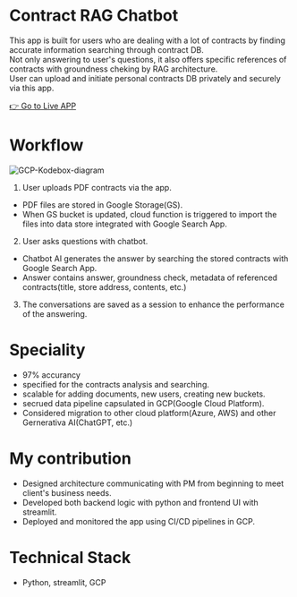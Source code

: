 # Contract RAG Chatbot
This app is built for users who are dealing with a lot of contracts by finding accurate information searching through contract DB.<br>
Not only answering to user's questions, it also offers specific references of contracts with groundness cheking by RAG architecture.<br>
User can upload and initiate personal contracts DB privately and securely via this app.<br>

[👉 Go to Live APP](https://prototype-787703115620.us-central1.run.app)

# Workflow
![GCP-Kodebox-diagram](https://github.com/user-attachments/assets/8e67ed66-3433-4545-b341-0289b364ae01)
1. User uploads PDF contracts via the app.
  - PDF files are stored in Google Storage(GS).
  - When GS bucket is updated, cloud function is triggered to import the files into data store integrated with Google Search App.
2. User asks questions with chatbot.
  - Chatbot AI generates the answer by searching the stored contracts with Google Search App.
  - Answer contains answer, groundness check, metadata of referenced contracts(title, store address, contents, etc.)
3. The conversations are saved as a session to enhance the performance of the answering.

# Speciality
- 97% accurancy
- specified for the contracts analysis and searching.
- scalable for adding documents, new users, creating new buckets.
- secrued data pipeline capsulated in GCP(Google Cloud Platform).
- Considered migration to other cloud platform(Azure, AWS) and other Gernerativa AI(ChatGPT, etc.)

# My contribution
- Designed architecture communicating with PM from beginning to meet client's business needs.
- Developed both backend logic with python and frontend UI with streamlit.
- Deployed and monitored the app using CI/CD pipelines in GCP.

# Technical Stack
- Python, streamlit, GCP
